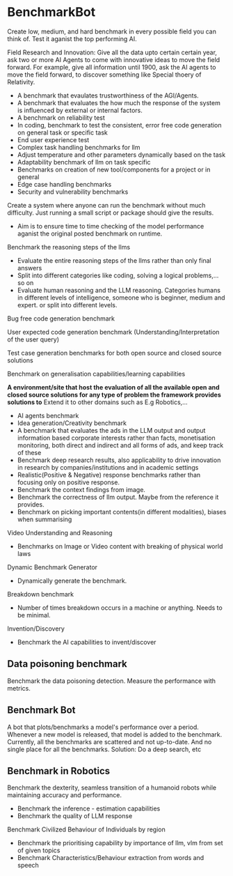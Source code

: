 # BenchmarkBot

Create low, medium, and hard benchmark in every possible field you can think of.
Test it aganist the top performing AI.

Field Research and Innovation:
Give all the data upto certain certain year, ask two or more AI Agents to come with innovative ideas to move the field forward.
For example, give all information until 1900, ask the AI agents to move the field forward, to discover something like Special thoery of Relativity. 

- A benchmark that evaulates trustworthiness of the AGI/Agents.
- A benchmark that evaluates the how much the response of the system is influenced by external or internal factors.
- A benchmark  on reliability test
- In coding, benchmark to test the consistent, error free code generation on general task or specific task
- End user experience test
- Complex task handling benchmarks for llm
- Adjust temperature and other parameters dynamically based on the task
- Adaptability benchmark of llm on task specific
- Benchmarks on creation of new tool/components for a project or in general
- Edge case handling benchmarks
- Security and vulnerability benchmarks

Create a system where anyone can run the benchmark without much difficulty.
Just running a small script or package should give the results.
- Aim is to ensure time to time checking of the model performance aganist the original posted benchmark on runtime. 

Benchmark the reasoning steps of the llms
- Evaluate the entire reasoning steps of the llms rather than only final answers
- Split into different categories like coding, solving a logical problems,... so on
- Evaluate human reasoning and the LLM reasoning. Categories humans in different levels of intelligence, someone who is beginner, medium and expert. or split into different levels. 

Bug free code generation benchmark 

User expected code generation benchmark (Understanding/Interpretation of the user query)

Test case generation benchmarks for both open source and closed source solutions 

Benchmark on generalisation capabilities/learning capabilities 

**A environment/site that host the evaluation of all the available open and closed source solutions for any type of problem the framework provides solutions to**
Extend it to other domains such as E.g Robotics,...

- AI agents benchmark
- Idea generation/Creativity benchmark
- A benchmark that evaluates the ads in the LLM output and output information based corporate interests rather than facts, monetisation monitoring, both direct and indirect and all forms of ads, and keep track of these
- Benchmark deep research results, also applicability to drive innovation in research by companies/institutions and in academic settings 
- Realistic(Positive & Negative) response benchmarks rather than focusing only on positive response.
- Benchmark the context findings from image.
- Benchmark the correctness of llm output. Maybe from the reference it provides.
- Benchmark on picking important contents(in different modalities), biases when summarising

Video Understanding and Reasoning 

- Benchmarks on Image or Video content with breaking of physical world laws

Dynamic Benchmark Generator

- Dynamically generate the benchmark. 

Breakdown benchmark 

- Number of times breakdown occurs in a machine or anything. Needs to be minimal.

Invention/Discovery

- Benchmark the AI capabilities to invent/discover 

## Data poisoning benchmark

Benchmark the data poisoning detection.
Measure the performance with metrics.

## Benchmark Bot

A bot that plots/benchmarks a model's performance over a period.
Whenever a new model is released, that model is added to the benchmark.
Currently, all the benchmarks are scattered and not up-to-date. And no single place for all the benchmarks.
Solution: Do a deep search, etc 

## Benchmark in Robotics

Benchmark the dexterity, seamless transition of a humanoid robots while maintaining accuracy and performance.

- Benchmark the inference - estimation capabilities 
- Benchmark the quality of LLM response 

Benchmark Civilized Behaviour of Individuals by region

- Benchmark the prioritising capability by importance of llm, vlm from set of given topics 
- Benchmark Characteristics/Behaviour extraction from words and speech